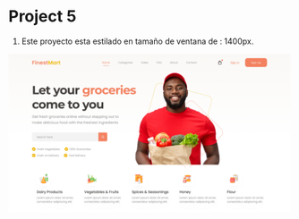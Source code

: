# Project 5
1. Este proyecto esta estilado en tamaño de ventana de : 1400px.

![Grocery Store](referencia.png)